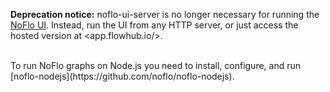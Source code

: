 **Deprecation notice:** noflo-ui-server is no longer necessary for running the [NoFlo UI](https://github.com/noflo/noflo-ui). Instead, run the UI from any HTTP server, or just access the hosted version at <app.flowhub.io/>.

<br>
To run NoFlo graphs on Node.js you need to install, configure, and run [noflo-nodejs](https://github.com/noflo/noflo-nodejs).
